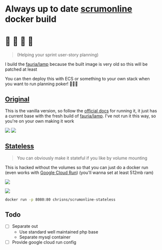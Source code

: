 # Always up to date [scrumonline](https://github.com/Toxantron/scrumonline) docker build

# 💁 🏃 📇 📅 
> (Helping your sprint user-story planning)

I build the [fauria/lamp](https://github.com/fauria/docker-lamp) because the built image is very old so this will be patched at least

You can then deploy this with ECS or something to your own stack when you want to run planning poker! 🥳🎉🥳

## [Original](https://hub.docker.com/r/chrisns/scrumonline)

This is the vanilla version, so follow the [official docs](https://github.com/Toxantron/scrumonline/blob/master/doc/Docker.md) for running it, it just has a current base with the fresh build of [fauria/lamp](https://github.com/fauria/docker-lamp). I've not run it this way, so you're on your own making it work

[![](https://images.microbadger.com/badges/image/chrisns/scrumonline.svg)](https://microbadger.com/images/chrisns/scrumonline)
[![](https://images.microbadger.com/badges/version/chrisns/scrumonline.svg)](https://microbadger.com/images/chrisns/scrumonline)

## [Stateless](chrisns/scrumonline-stateless)

> You can obviously make it stateful if you like by volume mounting

This is hacked without the volumes so that you can just do a docker run (even works with [Google Cloud Run](https://cloud.google.com/run)) (you'll wanna set at least 512mb ram)

[![](https://images.microbadger.com/badges/image/chrisns/scrumonline-stateless.svg)](https://microbadger.com/images/chrisns/scrumonline-stateless)

[![](https://images.microbadger.com/badges/version/chrisns/scrumonline-stateless.svg)](https://microbadger.com/images/chrisns/scrumonline-stateless)

```bash
docker run -p 8080:80 chrisns/scrumonline-stateless
```

## Todo

- [ ] Separate out
  - Use standard well maintained php base
  - Separate mysql container
- [ ] Provide google cloud run config